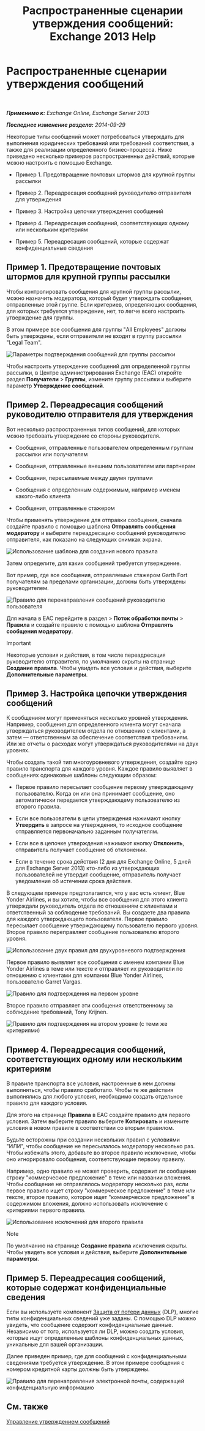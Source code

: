 ﻿---
title: 'Распространенные сценарии утверждения сообщений: Exchange 2013 Help'
TOCTitle: Распространенные сценарии утверждения сообщений
ms:assetid: 5c13a07e-c21d-4502-a9f9-fb801197e1dd
ms:mtpsurl: https://technet.microsoft.com/ru-ru/library/Dd298007(v=EXCHG.150)
ms:contentKeyID: 50488106
ms.date: 04/30/2018
mtps_version: v=EXCHG.150
ms.translationtype: HT
---

# Распространенные сценарии утверждения сообщений

 

_**Применимо к:** Exchange Online, Exchange Server 2013_

_**Последнее изменение раздела:** 2014-09-29_

Некоторые типы сообщений может потребоваться утверждать для выполнения юридических требований или требований соответствия, а также для реализации определенного бизнес-процесса. Ниже приведено несколько примеров распространенных действий, которые можно настроить с помощью Exchange.

  - Пример 1. Предотвращение почтовых штормов для крупной группы рассылки

  - Пример 2. Переадресация сообщений руководителю отправителя для утверждения

  - Пример 3. Настройка цепочки утверждения сообщений

  - Пример 4. Переадресация сообщений, соответствующих одному или нескольким критериям

  - Пример 5. Переадресация сообщений, которые содержат конфиденциальные сведения

## Пример 1. Предотвращение почтовых штормов для крупной группы рассылки

Чтобы контролировать сообщения для крупной группы рассылки, можно назначить модератора, который будет утверждать сообщения, отправленные этой группе. Если критериев, определяющих сообщения, для которых требуется утверждение, нет, то легче всего настроить утверждение для группы.

В этом примере все сообщения для группы "All Employees" должны быть утверждены, если отправители не входят в группу рассылки "Legal Team".

![Параметры подтверждения сообщений для группы рассылки](images/Dd298007.77721509-93f9-4a90-8d77-986db2b0acf4(EXCHG.150).png "Параметры подтверждения сообщений для группы рассылки")

Чтобы настроить утверждение сообщений для определенной группы рассылки, в Центре администрирования Exchange (EAC) откройте раздел **Получатели** \> **Группы**, измените группу рассылки и выберите параметр **Утверждение сообщений**.

## Пример 2. Переадресация сообщений руководителю отправителя для утверждения

Вот несколько распространенных типов сообщений, для которых можно требовать утверждение со стороны руководителя.

  - Сообщения, отправленные пользователем определенным группам рассылки или получателям

  - Сообщения, отправленные внешним пользователям или партнерам

  - Сообщения, пересылаемые между двумя группами

  - Сообщения с определенным содержимым, например именем какого-либо клиента

  - Сообщения, отправленные стажером

Чтобы применять утверждение для отправки сообщения, сначала создайте правило с помощью шаблона **Отправлять сообщения модератору** и выберите переадресацию сообщений руководителю отправителя, как показано на следующих снимках экрана.

![Использование шаблона для создания нового правила](images/Dd298007.051a5653-1a09-4db4-908f-48b56cc8d13f(EXCHG.150).png "Использование шаблона для создания нового правила")

Затем определите, для каких сообщений требуется утверждение.

Вот пример, где все сообщения, отправляемые стажером Garth Fort получателям за пределами организации, должны быть утверждены руководителем.

![Правило для перенаправления сообщений руководителю пользователя](images/Dd298007.7f94c22e-b5ba-45a3-9ccd-31996b6c863a(EXCHG.150).png "Правило для перенаправления сообщений руководителю пользователя")

Для начала в EAC перейдите в раздел \> **Поток обработки почты** \> **Правила** и создайте правило с помощью шаблона **Отправлять сообщения модератору**.

> [!IMPORTANT]  
> Некоторые условия и действия, в том числе переадресация руководителю отправителя, по умолчанию скрыты на странице <strong>Создание правила</strong>. Чтобы увидеть все условия и действия, выберите <strong>Дополнительные параметры</strong>.


## Пример 3. Настройка цепочки утверждения сообщений

К сообщениям могут применяться несколько уровней утверждения. Например, сообщения для определенного клиента могут сначала утверждаться руководителем отдела по отношению с клиентами, а затем — ответственным за обеспечение соответствия требованиям. Или же отчеты о расходах могут утверждаться руководителями на двух уровнях.

Чтобы создать такой тип многоуровневого утверждения, создайте одно правило транспорта для каждого уровня. Каждое правило выявляет в сообщениях одинаковые шаблоны следующим образом:

  - Первое правило пересылает сообщение первому утверждающему пользователю. Когда он или она принимает сообщение, оно автоматически передается утверждающему пользователю из второго правила.

  - Если все пользователи в цепи утверждения нажимают кнопку **Утвердить** в запросе на утверждения, то исходное сообщение отправляется первоначально заданным получателям.

  - Если все в цепочке утверждения нажимают кнопку **Отклонить**, отправитель получает сообщение об отклонении.

  - Если в течение срока действия (2 дня для Exchange Online, 5 дней для Exchange Server 2013) кто-либо из утверждающих пользователей не утвердит сообщение, отправитель получает уведомление об истечении срока действия.

В следующем примере предполагается, что у вас есть клиент, Blue Yonder Airlines, и вы хотите, чтобы все сообщения для этого клиента утверждали руководитель отдела по отношениям с клиентами и ответственный за соблюдение требований. Вы создаете два правила для каждого утверждающего пользователя. Первое правило пересылает сообщение утверждающему пользователю первого уровня. Второе правило переправляет сообщение пользователю второго уровня.

![Использование двух правил для двухуровневого подтверждения](images/Dd298007.29686c05-eaa0-42b9-86ad-d577f656392c(EXCHG.150).png "Использование двух правил для двухуровневого подтверждения")

Первое правило выявляет все сообщения с именем компании Blue Yonder Airlines в теме или тексте и отправляет их руководители по отношению с клиентами для компании Blue Yonder Airlines, пользователю Garret Vargas.

![Правило для подтверждения на первом уровне](images/Dd298007.e22d1c04-85c5-4227-88e6-b118d5593350(EXCHG.150).png "Правило для подтверждения на первом уровне")

Второе правило отправляет эти сообщения ответственному за соблюдение требований, Tony Krijnen.

![Правило для подтверждения на втором уровне (с теми же критериями)](images/Dd298007.5d888786-8e48-4459-ab86-8a4b9a016d58(EXCHG.150).png "Правило для подтверждения на втором уровне (с теми же критериями)")

## Пример 4. Переадресация сообщений, соответствующих одному или нескольким критериям

В правиле транспорта все условия, настроенные в нем должны выполняться, чтобы правило сработало. Чтобы те же действия выполнялись для любого условия, необходимо создать отдельное правило для каждого условия.

Для этого на странице **Правила** в EAC создайте правило для первого условия. Затем выберите правило выберите **Копировать** и измените условия в новом правиле в соответствии со вторым правилом.

Будьте осторожны при создании нескольких правил с условиями "ИЛИ", чтобы сообщение не пересылалось модератору несколько раз. Чтобы избежать этого, добавьте во второе правило исключение, чтобы оно игнорировало сообщения, соответствующие первому правилу.

Например, одно правило не может проверить, содержит ли сообщение строку "коммерческое предложение" в теме или названии вложения. Чтобы сообщение не отправлялось модератору несколько раз, если первое правило ищет строку "коммерческое предложение" в теме или тексте, второе правило, которое ищет "коммерческое предложение" в содержимом вложения, должно использовать исключение с критериями первого правила.

![Использование исключений для второго правила](images/Dd298007.c39bbdcf-c619-4f84-8922-114ad1da824d(EXCHG.150).png "Использование исключений для второго правила")

> [!NOTE]  
> По умолчанию на странице <strong>Создание правила</strong> исключения скрыты. Чтобы увидеть все условия и действия, выберите <strong>Дополнительные параметры</strong>.


## Пример 5. Переадресация сообщений, которые содержат конфиденциальные сведения

Если вы используете компонент [Защита от потери данных](technical-overview-of-dlp-data-loss-prevention-in-exchange.md) (DLP), многие типы конфиденциальных сведений уже заданы. С помощью DLP можно увидеть, что сообщение содержит конфиденциальные данные. Независимо от того, используется ли DLP, можно создать условия, которые ищут определенные шаблоны конфиденциальных данных, уникальные для вашей организации.

Далее приведен пример, где для сообщений с конфиденциальными сведениями требуется утверждение. В этом примере сообщения с номером кредитной карты должны быть утверждены.

![Правило для перенаправления электронной почты, содержащей конфиденциальную информацию](images/Dd298007.7ec1ca74-5d20-42ea-a9ee-3a8b25beb7df(EXCHG.150).png "Правило для перенаправления электронной почты, содержащей конфиденциальную информацию")

## См. также


[Управление утверждением сообщений](manage-message-approval-exchange-2013-help.md)

